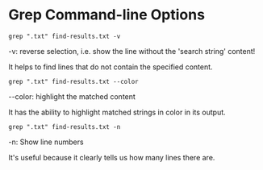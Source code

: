 

# Grep Command-line Options
``` 
grep ".txt" find-results.txt -v
```
-v: reverse selection, i.e. show the line without the 'search string' content!

It helps to find lines that do not contain the specified content.


``` 
grep ".txt" find-results.txt --color
```

--color: highlight the matched content

It has the ability to highlight matched strings in color in its output.



``` 
grep ".txt" find-results.txt -n
```
-n: Show line numbers

It's useful because it clearly tells us how many lines there are.


